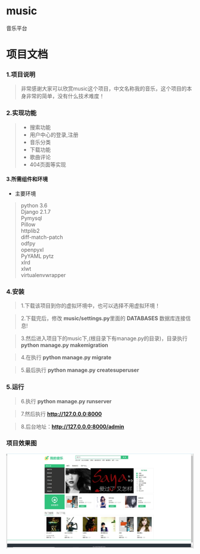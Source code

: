 # music
音乐平台
# 项目文档
### 1.项目说明
>   非常感谢大家可以欣赏music这个项目，中文名称我的音乐，这个项目的本身非常的简单，没有什么技术难度！  

### 2.实现功能  
>   * 搜索功能  
>   * 用户中心的登录,注册  
>   * 音乐分类  
>   * 下载功能  
>   *  歌曲评论  
>   * 404页面等实现
#### 3.所需组件和环境
* 主要环境
>    python   3.6  
Django                  2.1.7  
Pymysql  
Pillow  
httplib2  
diff-match-patch  
odfpy  
openpyxl  
PyYAML 
pytz  
xlrd  
xlwt  
virtualenvwrapper


### 4.安装  
>    1.下载该项目到你的虚拟环境中，也可以选择不用虚拟环境！  

>    2.下载完后，修改 **music/settings.py**里面的 **DATABASES** 数据库连接信息!  

>   3.然后进入项目下的music下,(根目录下有manage.py的目录)，目录执行 **python manage.py makemigration**  

>   4.在执行 **python manage.py migrate**  

>   5.最后执行 **python manage.py createsuperuser**  

### 5.运行  
>   6.执行 **python manage.py runserver**  

>   7.然后执行 **http://127.0.0.0:8000**  

>   8.后台地址：**http://127.0.0.0:8000/admin**


###  项目效果图
![Image text](https://github.com/fdl158/music/blob/master/music2.jpg)


